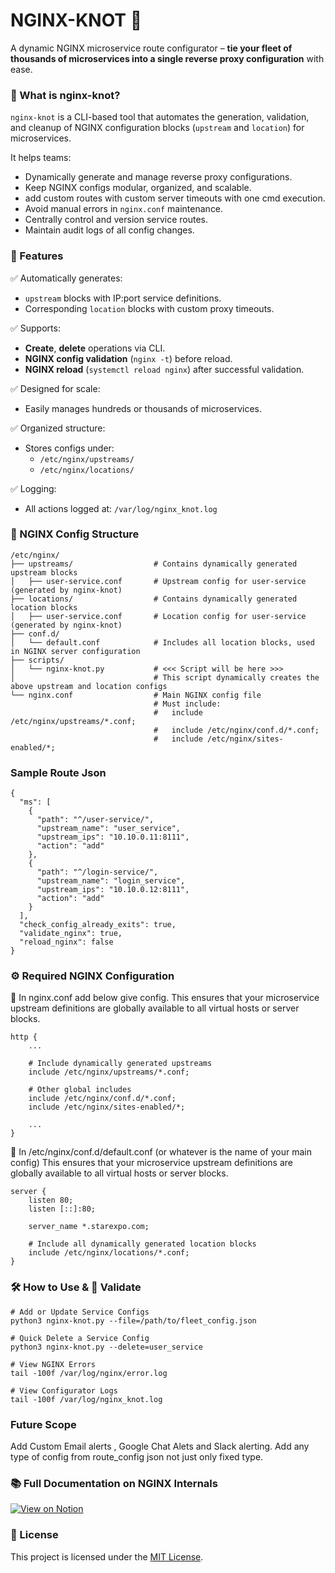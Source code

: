 # NGINX-KNOT 🧶

A dynamic NGINX microservice route configurator – **tie your fleet of thousands of microservices into a single reverse proxy configuration** with ease.


### 🔧 What is nginx-knot?

`nginx-knot` is a CLI-based tool that automates the generation, validation, and cleanup of NGINX configuration blocks (`upstream` and `location`) for microservices.

It helps teams:
- Dynamically generate and manage reverse proxy configurations.
- Keep NGINX configs modular, organized, and scalable.
- add custom routes with custom server timeouts with one cmd execution.
- Avoid manual errors in `nginx.conf` maintenance.
- Centrally control and version service routes.
- Maintain audit logs of all config changes.


### 🌟 Features

✅ Automatically generates:
- `upstream` blocks with IP:port service definitions.
- Corresponding `location` blocks with custom proxy timeouts.

✅ Supports:
- **Create**, **delete** operations via CLI.
- **NGINX config validation** (`nginx -t`) before reload.
- **NGINX reload** (`systemctl reload nginx`) after successful validation.

✅ Designed for scale:
- Easily manages hundreds or thousands of microservices.

✅ Organized structure:
- Stores configs under:
  - `/etc/nginx/upstreams/`
  - `/etc/nginx/locations/`

✅ Logging:
- All actions logged at: `/var/log/nginx_knot.log`


### 📁 NGINX Config Structure
```
/etc/nginx/
├── upstreams/                  # Contains dynamically generated upstream blocks
│   ├── user-service.conf       # Upstream config for user-service (generated by nginx-knot)
├── locations/                  # Contains dynamically generated location blocks
│   ├── user-service.conf       # Location config for user-service (generated by nginx-knot)
├── conf.d/
│   └── default.conf            # Includes all location blocks, used in NGINX server configuration
├── scripts/
│   └── nginx-knot.py           # <<< Script will be here >>>
│                               # This script dynamically creates the above upstream and location configs
└── nginx.conf                  # Main NGINX config file
                                # Must include:
                                #   include /etc/nginx/upstreams/*.conf;
                                #   include /etc/nginx/conf.d/*.conf;
                                #   include /etc/nginx/sites-enabled/*;
```

### Sample Route Json
```
{
  "ms": [
    {
      "path": "^/user-service/",
      "upstream_name": "user_service",
      "upstream_ips": "10.10.0.11:8111",
      "action": "add"
    },
    {
      "path": "^/login-service/",
      "upstream_name": "login_service",
      "upstream_ips": "10.10.0.12:8111",
      "action": "add"
    }
  ],
  "check_config_already_exits": true,
  "validate_nginx": true,
  "reload_nginx": false
}
```

### ⚙️ Required NGINX Configuration
🔧 In nginx.conf add below give config.
This ensures that your microservice upstream definitions are globally available to all virtual hosts or server blocks.

```
http {
    ...

    # Include dynamically generated upstreams
    include /etc/nginx/upstreams/*.conf;

    # Other global includes
    include /etc/nginx/conf.d/*.conf;
    include /etc/nginx/sites-enabled/*;

    ...
}
```

🔧 In /etc/nginx/conf.d/default.conf (or whatever is the name of your main config)
This ensures that your microservice upstream definitions are globally available to all virtual hosts or server blocks.
```
server {
    listen 80;
    listen [::]:80;

    server_name *.starexpo.com;

    # Include all dynamically generated location blocks
    include /etc/nginx/locations/*.conf;
}
```

### 🛠️ How to Use & 🧪 Validate
```
# Add or Update Service Configs
python3 nginx-knot.py --file=/path/to/fleet_config.json

# Quick Delete a Service Config
python3 nginx-knot.py --delete=user_service

# View NGINX Errors
tail -100f /var/log/nginx/error.log

# View Configurator Logs
tail -100f /var/log/nginx_knot.log

```

### Future Scope
Add Custom Email alerts , Google Chat Alets and Slack alerting.
Add any type of config from route_config json not just only fixed type. 


### 📚 Full Documentation on NGINX Internals

[![View on Notion](https://img.shields.io/badge/View%20Docs-Notion-blue?logo=notion&style=for-the-badge)](https://abhishek-blogs.notion.site/NGINX-Internals-2195d179324380db8174e3e207d829cf)


### 🪪 License
This project is licensed under the [MIT License](./LICENSE).

